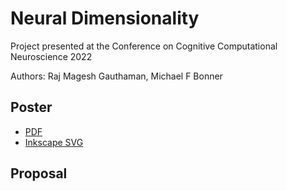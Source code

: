 # Neural Dimensionality

Project presented at the Conference on Cognitive Computational Neuroscience 2022

Authors: Raj Magesh Gauthaman, Michael F Bonner

## Poster

- [PDF](https://github.com/raj-magesh/ccn-2022/blob/main/poster/poster.pdf)
- [Inkscape SVG](https://github.com/raj-magesh/ccn-2022/blobl/main/poster/poster.svg)

## Proposal


